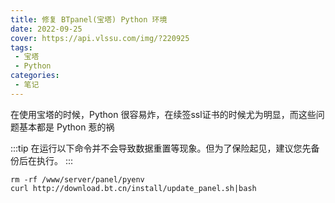 ```yaml
---
title: 修复 BTpanel(宝塔) Python 环境
date: 2022-09-25
cover: https://api.vlssu.com/img/?220925
tags:
 - 宝塔
 - Python
categories: 
 - 笔记
---
```


在使用宝塔的时候，Python 很容易炸，在续签ssl证书的时候尤为明显，而这些问题基本都是 Python 惹的祸

:::tip
在运行以下命令并不会导致数据重置等现象。但为了保险起见，建议您先备份后在执行。
:::

```
rm -rf /www/server/panel/pyenv
curl http://download.bt.cn/install/update_panel.sh|bash
```

